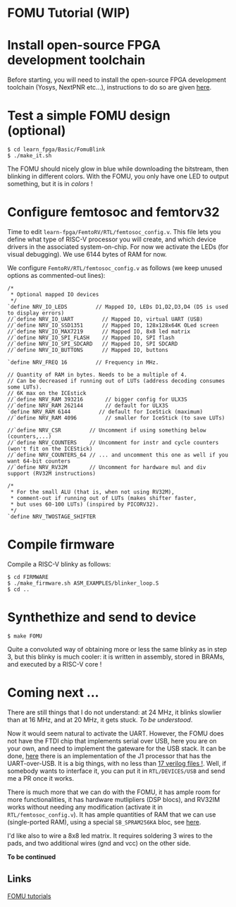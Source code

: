 FOMU Tutorial (WIP)
===================

Install open-source FPGA development toolchain
==============================================
Before starting, you will need to install the open-source FPGA
development toolchain (Yosys, NextPNR etc...), instructions to
do so are given [here](toolchain.md).


Test a simple FOMU design (optional)
====================================

```
$ cd learn_fpga/Basic/FomuBlink
$ ./make_it.sh
```

The FOMU should nicely glow in blue while downloading the
bitstream, then blinking in different colors. With the FOMU,
you only have one LED to output something, but it is in
*colors* !

Configure femtosoc and femtorv32
================================
Time to edit `learn-fpga/FemtoRV/RTL/femtosoc_config.v`. This file lets you define what type
of RISC-V processor you will create, and which device drivers in the
associated system-on-chip. For now we activate the LEDs (for visual
debugging). We use 6144 bytes of RAM for now.

We configure `FemtoRV/RTL/femtosoc_config.v` as follows (we keep unused options as commented-out lines):
```
/*
 * Optional mapped IO devices
 */
`define NRV_IO_LEDS         // Mapped IO, LEDs D1,D2,D3,D4 (D5 is used to display errors)
//`define NRV_IO_UART         // Mapped IO, virtual UART (USB)
//`define NRV_IO_SSD1351      // Mapped IO, 128x128x64K OLed screen
//`define NRV_IO_MAX7219      // Mapped IO, 8x8 led matrix
//`define NRV_IO_SPI_FLASH    // Mapped IO, SPI flash  
//`define NRV_IO_SPI_SDCARD   // Mapped IO, SPI SDCARD
//`define NRV_IO_BUTTONS      // Mapped IO, buttons

`define NRV_FREQ 16         // Frequency in MHz. 
                                                  
// Quantity of RAM in bytes. Needs to be a multiple of 4. 
// Can be decreased if running out of LUTs (address decoding consumes some LUTs).
// 6K max on the ICEstick
//`define NRV_RAM 393216       // bigger config for ULX3S
//`define NRV_RAM 262144       // default for ULX3S
`define NRV_RAM 6144         // default for IceStick (maximum)
//`define NRV_RAM 4096         // smaller for IceStick (to save LUTs)

//`define NRV_CSR         // Uncomment if using something below (counters,...)
//`define NRV_COUNTERS    // Uncomment for instr and cycle counters (won't fit on the ICEStick)
//`define NRV_COUNTERS_64 // ... and uncomment this one as well if you want 64-bit counters
//`define NRV_RV32M       // Uncomment for hardware mul and div support (RV32M instructions)

/*
 * For the small ALU (that is, when not using RV32M),
 * comment-out if running out of LUTs (makes shifter faster, 
 * but uses 60-100 LUTs) (inspired by PICORV32). 
 */ 
`define NRV_TWOSTAGE_SHIFTER 
```

Compile firmware
================
Compile a RISC-V blinky as follows:
```
$ cd FIRMWARE
$ ./make_firmware.sh ASM_EXAMPLES/blinker_loop.S
$ cd ..
```

Synthethize and send to device
==============================

```
$ make FOMU
```

Quite a convoluted way of obtaining more or less the same blinky as in step 3, but this blinky is much cooler:
it is written in assembly, stored in BRAMs, and executed by a RISC-V core !

Coming next ...
===============

There are still things that I do not understand: at 24 MHz, it blinks
slowlier than at 16 MHz, and at 20 MHz, it gets stuck. _To be
understood_.

Now it would seem natural to activate the UART. However, the FOMU does not have the FTDI chip that implements
serial over USB, here you are on your own, and need to implement the gateware for the USB stack. It can be
done, [here](https://github.com/rob-ng15/Verilog-Playground/tree/master/j1eforth-verilog) there is an implementation of the J1 processor
that has the UART-over-USB. It is a big things, with no less than
[17 verilog files !](https://github.com/rob-ng15/Verilog-Playground/tree/master/j1eforth-verilog/tinyfpga_bx_usbserial/usb).
Well, if somebody wants to interface it, you can put it in `RTL/DEVICES/USB` and send me a PR once it works.

There is much more that we can do with the FOMU, it has ample room for more functionalities, it has hardware
mutlipliers (DSP blocs), and RV32IM works without needing any modification (activate it in `RTL/femtosoc_config.v`).
It has ample quantities of RAM that we can use (single-ported RAM), using a special `SB_SPRAM256KA` bloc, see
[here](https://github.com/rob-ng15/Verilog-Playground/blob/master/j1eforth-verilog/j1eforth.v).

I'd like also to wire a 8x8 led matrix. It requires soldering 3 wires to the pads, and two additional wires
(gnd and vcc) on the other side. 

__To be continued__

Links
-----
[FOMU tutorials](https://workshop.fomu.im/en/latest/)
